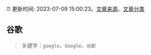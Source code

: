:alarm_clock: 更新时间: 2023-07-09 15:00:23。[文章来源](/README.md)、[文章分类](/TAGS.md)

## 谷歌


> 关键字：`google`、`Google`、`谷歌`




